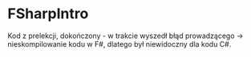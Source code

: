 # FSharpIntro
Kod z prelekcji, dokończony - w trakcie wyszedł błąd prowadzącego -> nieskompilowanie kodu w F#, dlatego był niewidoczny dla kodu C#.

